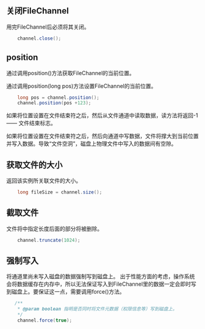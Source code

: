## 关闭FileChannel
用完FileChannel后必须将其关闭。

```java
    channel.close();
```

## position
通过调用position()方法获取FileChannel的当前位置。

通过调用position(long pos)方法设置FileChannel的当前位置。

```java
    long pos = channel.position();
    channel.position(pos +123);
```

如果将位置设置在文件结束符之后，然后从文件通道中读取数据，读方法将返回-1 —— 文件结束标志。

如果将位置设置在文件结束符之后，然后向通道中写数据，文件将撑大到当前位置并写入数据。导致“文件空洞”，磁盘上物理文件中写入的数据间有空隙。

## 获取文件的大小
返回该实例所关联文件的大小。

```java
    long fileSize = channel.size();
```

## 截取文件
文件将中指定长度后面的部分将被删除。

```java
    channel.truncate(1024);
```

## 强制写入
将通道里尚未写入磁盘的数据强制写到磁盘上。
出于性能方面的考虑，操作系统会将数据缓存在内存中，所以无法保证写入到FileChannel里的数据一定会即时写到磁盘上。要保证这一点，需要调用force()方法。

```java
   /**
    * @param boolean 指明是否同时将文件元数据（权限信息等）写到磁盘上。
    */
    channel.force(true);
```